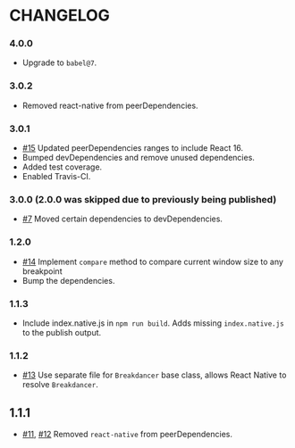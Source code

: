 # CHANGELOG

### 4.0.0

- Upgrade to `babel@7`.

### 3.0.2

- Removed react-native from peerDependencies.

### 3.0.1

- [#15] Updated peerDependencies ranges to include React 16.
- Bumped devDependencies and remove unused dependencies.
- Added test coverage.
- Enabled Travis-CI.

### 3.0.0 (2.0.0 was skipped due to previously being published)

- [#7] Moved certain dependencies to devDependencies.

### 1.2.0

- [#14] Implement `compare` method to compare current window size to any breakpoint
- Bump the dependencies.

### 1.1.3

- Include index.native.js in `npm run build`. Adds missing `index.native.js` to the publish output.

### 1.1.2

- [#13] Use separate file for `Breakdancer` base class, allows React Native to resolve `Breakdancer`.

## 1.1.1

- [#11], [#12] Removed `react-native` from peerDependencies.

[#7]: https://github.com/godaddy/breakdancer/pull/7
[#11]: https://github.com/godaddy/breakdancer/pull/11
[#12]: https://github.com/godaddy/breakdancer/pull/12
[#13]: https://github.com/godaddy/breakdancer/pull/13
[#14]: https://github.com/godaddy/breakdancer/pull/14
[#15]: https://github.com/godaddy/breakdancer/pull/14
